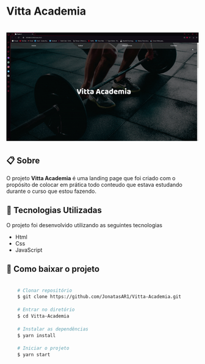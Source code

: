 # Vitta Academia

<h1>
    <img src="/src/assets/apresentacao.gif">
</h1>

## 📋 Sobre

O projeto **Vitta Academia** é uma landing page que foi criado com o propósito de colocar em prática todo conteudo que estava estudando durante o curso que estou fazendo.  

## 🚀 Tecnologias Utilizadas

O projeto foi desenvolvido utilizando as seguintes tecnologias

- Html
- Css
- JavaScript

## 💾 Como baixar o projeto

```bash

    # Clonar repositório
    $ git clone https://github.com/JonatasAR1/Vitta-Academia.git

    # Entrar no diretório
    $ cd Vitta-Academia

    # Instalar as dependências
    $ yarn install

    # Iniciar o projeto
    $ yarn start


```
